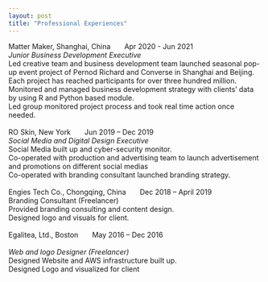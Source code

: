 ```yaml
---
layout: post
title: "Professional Experiences"
---
```

Matter Maker, Shanghai, China &nbsp; &nbsp; &nbsp;  Apr 2020 - Jun 2021
<br><em>Junior Business Development Executive</em>
<br>Led creative team and business development team launched seasonal pop-up event project of Pernod Richard and Converse in Shanghai and Beijing. Each project has reached participants for over three hundred million. 
<br>Monitored and managed business development strategy with clients’ data by using R and Python based module. 
<br>Led group monitored project process and took real time action once needed.
<br>
<br>
RO Skin, New York &nbsp; &nbsp; &nbsp;  Jun 2019 – Dec 2019
<br><em>Social Media and Digital Design Executive</em>
<br>Social Media built up and cyber-security monitor. 
<br>Co-operated with production and advertising team to launch advertisement and promotions on different social medias
<br>Co-operated with branding consultant launched branding strategy.
<br>
<br>
Engies Tech Co., Chongqing, China &nbsp; &nbsp; &nbsp;  Dec 2018 – April 2019
<br></em>Branding Consultant (Freelancer)</em>
<br>Provided branding consulting and content design. 
<br>Designed logo and visuals for client.
<br>
<br>
Egalitea, Ltd., Boston  &nbsp; &nbsp; &nbsp;   May 2016 – Dec 2016	 
<br><em>Web and logo Designer (Freelancer)</em> 
<br>Designed Website and AWS infrastructure built up. 
<br>Designed Logo and visualized for client 
